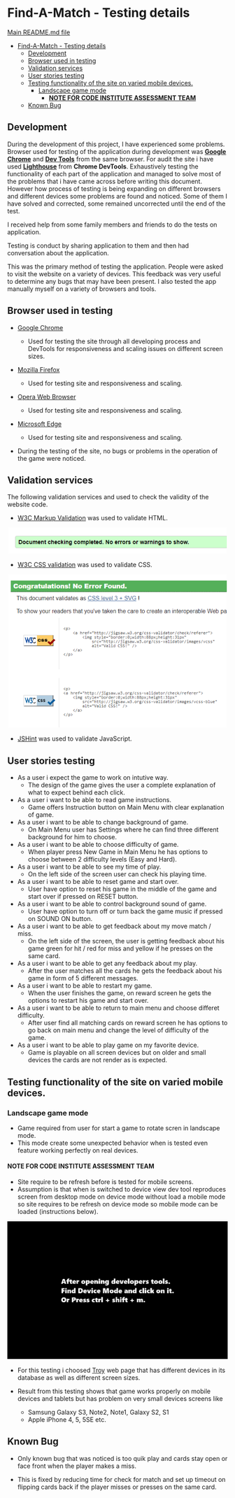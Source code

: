 # Find-A-Match - Testing details

[Main README.md file](README.md)

- [Find-A-Match - Testing details](#find-a-match---testing-details)
  * [Development](#development)
  * [Browser used in testing](#browser-used-in-testing)
  * [Validation services](#validation-services)
  * [User stories testing](#user-stories-testing)
  * [Testing functionality of the site on varied mobile devices.](#testing-functionality-of-the-site-on-varied-mobile-devices)
    + [Landscape game mode](#landscape-game-mode)
      - [**NOTE FOR CODE INSTITUTE ASSESSMENT TEAM**](#--note-for-code-institute-assessment-team--)
  * [Known Bug](#known-bug)

## Development
During the development of this project, I have experienced some problems. Browser used for testing of the application during development was **[Google Chrome](https://www.google.com/chrome/)** and **[Dev Tools](https://developers.google.com/web/tools/chrome-devtools)** from the same browser. For audit the site i have used **[Lighthouse](https://developers.google.com/web/tools/lighthouse/)** from **Chrome DevTools**. Exhaustively testing the functionality of each part of the application and managed to solve most of the problems that i have came across before writing this document. However how process of testing is being expanding on different browsers and different devices some problems are found and noticed. Some of them I have solved and corrected, some remained uncorrected until the end of the test.

I received help from some family members and friends to do the tests on application.

Testing is conduct by sharing application to them and then had conversation about the application.

This was the primary method of testing the application. People were asked to visit the website on a variety of devices. This feedback was very useful to determine any bugs that may have been present. I also tested the app manually myself on a variety of browsers and tools.


## Browser used in testing 

- [Google Chrome](https://www.google.com/chrome/)
    - Used for testing the site through all developing process and DevTools for responsiveness and scaling issues on different screen sizes.
- [Mozilla Firefox](https://www.mozilla.org/en-US/exp/)
    - Used for testing site and responsiveness and scaling.
- [Opera Web Browser](https://www.opera.com)
    - Used for testing site and responsiveness and scaling.
- [Microsoft Edge](https://www.windowscentral.com/microsoft-edge)
    - Used for testing site and responsiveness and scaling.

- During the testing of the site, no bugs or problems in the operation of the game were noticed.

## Validation services
The following validation services and used to check the validity of the website code.

- [W3C Markup Validation](https://validator.w3.org/) was used to validate HTML.
<div align="center">
<img src="/readme_files/html-check.png" width="500" target="_blank" rel="noopener" alt="html-result">
</div>

- [W3C CSS validation](https://jigsaw.w3.org/css-validator/) was used to validate CSS.

<div align="center">
<img src="/readme_files/css-check.png" width="500" target="_blank" rel="noopener" alt="css-result">
</div>

- [JSHint](https://jshint.com/) was used to validate JavaScript.


## User stories testing

- As a user i expect the game to work on intutive way.
    - The design of the game gives the user a complete explanation of what to expect behind each click.
- As a user i want to be able to read game instructions.
    - Game offers Instruction button on Main Menu with clear explanation of game.
- As a user i want to be able to change background of game.
    - On Main Menu user has Settings where he can find three different background for him to choose.
- As a user i want to be able to choose difficulty of game.
    - When player press New Game in Main Menu he has options to choose between 2 difficulty levels (Easy and Hard).
- As a user i want to be able to see my time of play.
    - On the left side of  the screen user can check his playing time.
- As a user i want to be able to reset game and start over.
    - User have option to reset his game in the middle of  the game and start over if pressed on RESET button.
- As a user i want to be able to control background sound of game.
    - User have option to turn off or turn back the game music if pressed on SOUND ON button.
- As a user i want to be able to get feedback about my move match / miss.
    - On the left side of the screen, the user is getting feedback about his game green for hit / red for miss and yellow if he presses on the same card.
- As a user i want to be able to get any feedback about my play.
    - After the user matches all the cards he gets the feedback about his game in form of 5 different messages.
- As a user i want to be able to restart my game.
    - When the user finishes the game, on reward screen he gets the options to restart his game and start over.
- As a user i want to be able to return to main menu and choose differet              difficulty.
    - After user find all matching cards on reward screen he has options to go back on main menu and change the level of difficulty of the game.
- As a user i want to be able to play game on my favorite device.
    - Game is playable on all screen devices but on older and small devices the cards are not render as is expected.

## Testing functionality of the site on varied mobile devices.

### Landscape game mode
- Game required from user for start a game to rotate scren in landscape mode.
- This mode create some unexpected behavior when is tested even feature working   perfectly on real devices.


#### **NOTE FOR CODE INSTITUTE ASSESSMENT TEAM**
- Site require to be refresh before is tested for mobile screens.
- Assumption is that when is switched to device view dev tool reproduces screen from desktop mode on device mode without load a mobile mode so site requires to be refresh on device mode so mobile mode can be loaded (instructions below).


<div align="center">

![Mobile Testing](/readme_files/mobile-testing-instruction.gif)
</div>



- For this testing i choosed [Troy](http://troy.labs.daum.net/) web page that has different devices in its database as well as different screen sizes.

- Result from this testing shows that game works properly on mobile devices and tablets but has problem on very small devices screens like
    - Samsung Galaxy S3, Note2, Note1, Galaxy S2, S1
    - Apple iPhone 4, 5, 5SE etc.

## Known Bug

- Only known bug that was noticed is too quik play and cards stay open or face front when the player makes a miss.

- This is fixed by reducing time for check for match and set up timeout on flipping cards back if the player misses or presses on the same card.






